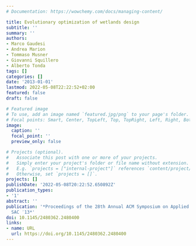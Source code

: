 ```yaml
---
# Documentation: https://wowchemy.com/docs/managing-content/

title: Evolutionary optimization of wetlands design
subtitle: ''
summary: ''
authors:
- Marco Gaudesi
- Andrea Marion
- Tommaso Musner
- Giovanni Squillero
- Alberto Tonda
tags: []
categories: []
date: '2013-01-01'
lastmod: 2022-05-08T22:22:52+02:00
featured: false
draft: false

# Featured image
# To use, add an image named `featured.jpg/png` to your page's folder.
# Focal points: Smart, Center, TopLeft, Top, TopRight, Left, Right, BottomLeft, Bottom, BottomRight.
image:
  caption: ''
  focal_point: ''
  preview_only: false

# Projects (optional).
#   Associate this post with one or more of your projects.
#   Simply enter your project's folder or file name without extension.
#   E.g. `projects = ["internal-project"]` references `content/project/deep-learning/index.md`.
#   Otherwise, set `projects = []`.
projects: []
publishDate: '2022-05-08T20:22:52.650892Z'
publication_types:
- '1'
abstract: ''
publication: '*Proceedings of the 28th Annual ACM Symposium on Applied Computing -
  SAC ′13*'
doi: 10.1145/2480362.2480400
links:
- name: URL
  url: https://doi.org/10.1145/2480362.2480400
---
```


